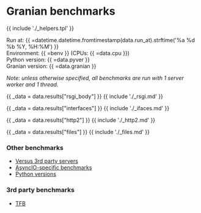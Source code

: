 # Granian benchmarks

{{ include './_helpers.tpl' }}

Run at: {{ =datetime.datetime.fromtimestamp(data.run_at).strftime('%a %d %b %Y, %H:%M') }}    
Environment: {{ =benv }} (CPUs: {{ =data.cpu }})    
Python version: {{ =data.pyver }}    
Granian version: {{ =data.granian }}

*Note: unless otherwise specified, all benchmarks are run with 1 server worker and 1 thread.*

{{ _data = data.results["rsgi_body"] }}
{{ include './_rsgi.md' }}

{{ _data = data.results["interfaces"] }}
{{ include './_ifaces.md' }}

{{ _data = data.results["http2"] }}
{{ include './_http2.md' }}

{{ _data = data.results["files"] }}
{{ include './_files.md' }}

### Other benchmarks

- [Versus 3rd party servers](./vs.md)
- [AsyncIO-specific benchmarks](./asyncio.md)
- [Python versions](./pyver.md)

### 3rd party benchmarks

- [TFB](./external/tfb.md)

